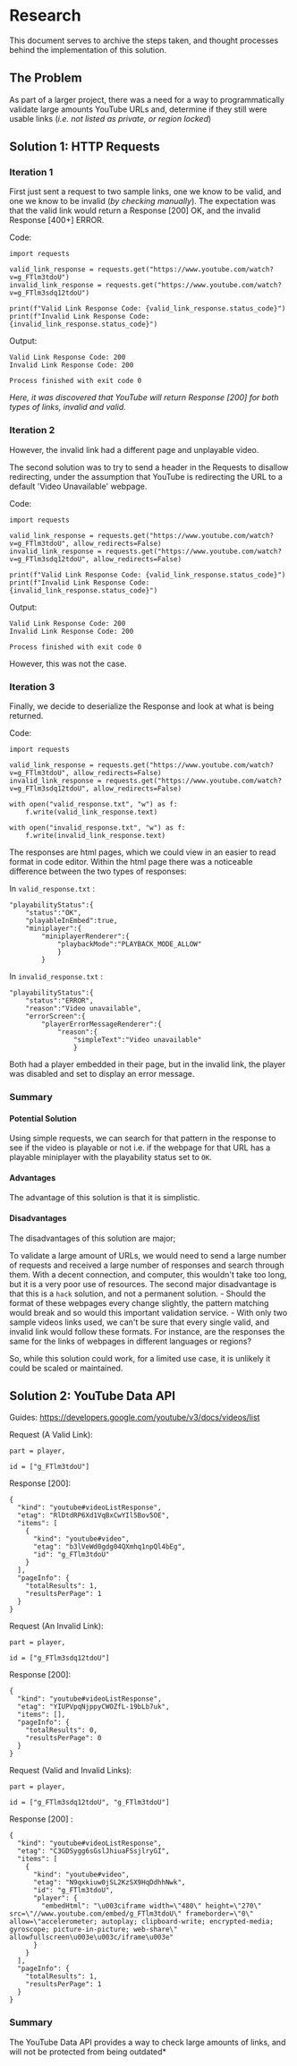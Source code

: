 # Research 

This document serves to archive the steps taken, 
and thought processes behind the implementation of this solution. 

## The Problem

As part of a larger project, 
there was a need for a way to programmatically validate large amounts YouTube URLs and,
determine if they still were usable links (*i.e. not listed as private, or region locked*)

## Solution 1: HTTP Requests

### Iteration 1

First just sent a request to two sample links, one we know to be valid, and one we know to be invalid (*by checking manually*). 
The expectation was that the valid link would return a Response [200] OK, and the invalid Response [400+] ERROR.

Code:

    import requests
    
    valid_link_response = requests.get("https://www.youtube.com/watch?v=g_FTlm3tdoU")
    invalid_link_response = requests.get("https://www.youtube.com/watch?v=g_FTlm3sdq12tdoU")
    
    print(f"Valid Link Response Code: {valid_link_response.status_code}")
    print(f"Invalid Link Response Code: {invalid_link_response.status_code}")

Output:

    Valid Link Response Code: 200
    Invalid Link Response Code: 200
    
    Process finished with exit code 0

*Here, it was discovered that YouTube will return Response [200] for both types of links, invalid and valid.*

### Iteration 2

However, the invalid link had a different page and unplayable video. 

The second solution was to try to send a header in the Requests to disallow redirecting, under the assumption that YouTube is redirecting the URL to a default 'Video Unavailable' webpage.

Code:

    import requests
    
    valid_link_response = requests.get("https://www.youtube.com/watch?v=g_FTlm3tdoU", allow_redirects=False)
    invalid_link_response = requests.get("https://www.youtube.com/watch?v=g_FTlm3sdq12tdoU", allow_redirects=False)
    
    print(f"Valid Link Response Code: {valid_link_response.status_code}")
    print(f"Invalid Link Response Code: {invalid_link_response.status_code}")

Output:

    Valid Link Response Code: 200
    Invalid Link Response Code: 200
    
    Process finished with exit code 0

However, this was not the case. 

### Iteration 3

Finally, we decide to deserialize the Response and look at what is being returned.

Code:

    import requests
    
    valid_link_response = requests.get("https://www.youtube.com/watch?v=g_FTlm3tdoU", allow_redirects=False)
    invalid_link_response = requests.get("https://www.youtube.com/watch?v=g_FTlm3sdq12tdoU", allow_redirects=False)
    
    with open("valid_response.txt", "w") as f:
        f.write(valid_link_response.text)
    
    with open("invalid_response.txt", "w") as f:
        f.write(invalid_link_response.text)


The responses are html pages, which we could view in an easier to read format in code editor. 
Within the html page there was a noticeable difference between the two types of responses:

In `valid_response.txt` :

    "playabilityStatus":{
        "status":"OK",
        "playableInEmbed":true,
        "miniplayer":{
            "miniplayerRenderer":{
                "playbackMode":"PLAYBACK_MODE_ALLOW"
                }
            }

In `invalid_response.txt` :

    "playabilityStatus":{
        "status":"ERROR",
        "reason":"Video unavailable",
        "errorScreen":{
            "playerErrorMessageRenderer":{
                "reason":{
                    "simpleText":"Video unavailable"
                    }


Both had a player embedded in their page, but in the invalid link, the player was disabled and set to display an error message.

### Summary

#### Potential Solution
Using simple requests, we can search for that pattern in the response to see if the video is playable or not i.e. if the webpage for that URL has a playable miniplayer with the playability status set to `OK`.

#### Advantages
The advantage of this solution is that it is simplistic.

#### Disadvantages
The disadvantages of this solution are major;

To validate a large amount of URLs, we would need to send a large number of requests and received a large number of responses and search through them. With a decent connection, and computer, this wouldn't take too long, but it is a very poor use of resources.
The second major disadvantage is that this is a `hack` solution, and not a permanent solution. 
    - Should the format of these webpages every change slightly, the pattern matching would break and so would this important validation service.
    - With only two sample videos links used, we can't be sure that every single valid, and invalid link would follow these formats. For instance, are the responses the same for the links of webpages in different languages or regions?

So, while this solution could work, for a limited use case, it is unlikely it could be scaled or maintained.


## Solution 2: YouTube Data API

Guides:
https://developers.google.com/youtube/v3/docs/videos/list

Request (A Valid Link):

    part = player,
    
    id = ["g_FTlm3tdoU"]

Response [200]:

    {
      "kind": "youtube#videoListResponse",
      "etag": "RlDtdRP6Xd1VqBxCwYIl5Bov5OE",
      "items": [
        {
          "kind": "youtube#video",
          "etag": "b3lVeWd0gdg04QXmhq1npQl4bEg",
          "id": "g_FTlm3tdoU"
        }
      ],
      "pageInfo": {
        "totalResults": 1,
        "resultsPerPage": 1
      }
    }


Request (An Invalid Link):

    part = player,
    
    id = ["g_FTlm3sdq12tdoU"]

Response [200]:

    {
      "kind": "youtube#videoListResponse",
      "etag": "YIUPVpqNjppyCWOZfL-19bLb7uk",
      "items": [],
      "pageInfo": {
        "totalResults": 0,
        "resultsPerPage": 0
      }
    }


Request (Valid and Invalid Links):

    part = player,
    
    id = ["g_FTlm3sdq12tdoU", "g_FTlm3tdoU"]

Response [200] : 

    {
      "kind": "youtube#videoListResponse",
      "etag": "C3GDSygg6sGslJhiuaFSsjlryGI",
      "items": [
        {
          "kind": "youtube#video",
          "etag": "N9qxkiuw0jSL2KzSX9HqDdhhNwk",
          "id": "g_FTlm3tdoU",
          "player": {
            "embedHtml": "\u003ciframe width=\"480\" height=\"270\" src=\"//www.youtube.com/embed/g_FTlm3tdoU\" frameborder=\"0\" allow=\"accelerometer; autoplay; clipboard-write; encrypted-media; gyroscope; picture-in-picture; web-share\" allowfullscreen\u003e\u003c/iframe\u003e"
          }
        }
      ],
      "pageInfo": {
        "totalResults": 1,
        "resultsPerPage": 1
      }
    }

### Summary

The YouTube Data API provides a way to check large amounts of links, and will not be protected from being outdated*
